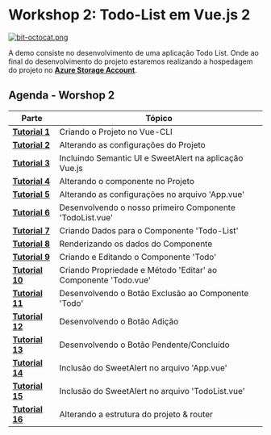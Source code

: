 # Workshop 2: Todo-List em Vue.js 2

[![bit-octocat.png](https://i.postimg.cc/JzxhSxxy/bit-octocat.png)](https://postimg.cc/hXJgd9Hg)

A demo consiste no desenvolvimento de uma aplicação Todo List. Onde ao final do desenvolvimento do projeto estaremos realizando a hospedagem do projeto no **[Azure Storage Account](https://docs.microsoft.com/azure/storage/common/storage-account-overview?WT.mc_id=vuejsworkshop-github-gllemos)**.

## Agenda - Worshop 2

| Parte  |  Tópico |   
|---|--- |
| **[Tutorial 1](agenda/1-criando-o-projeto-no-vue-cli.md)**  | Criando o Projeto no Vue-CLI  |
| **[Tutorial 2](agenda/2-alterando-as-configurações-do-projeto.md)**  | Alterando as configurações do Projeto  |
| **[Tutorial 3](agenda/3-incluindo-semantic-ui-na-aplicação-vuejs.md)**  |  Incluindo Semantic UI e SweetAlert na aplicação Vue.js  |
| **[Tutorial 4](agenda/4-alterando-o-componente-no-projeto.md)**  |  Alterando o componente no Projeto |
| **[Tutorial 5](agenda/5-alterando-as-configurações-no-arquivo-App-vue.md)**  | Alterando as configurações no arquivo 'App.vue' |
| **[Tutorial 6](agenda/6-desenvolvendo-o-nosso-primeiro-componente-todo-list-vue.md)**  | Desenvolvendo o nosso primeiro Componente 'TodoList.vue' |
| **[Tutorial 7](agenda/7-criando-dados-para-o-componente-todo-list.md)**  | Criando Dados para o Componente 'Todo-List' |
| **[Tutorial 8](agenda/8-renderizando-os-dados-do-componente.md)**  | Renderizando os dados do Componente |
| **[Tutorial 9](agenda/9-criando-e-editando-o-componente-todo.md)**  | Criando e Editando o Componente 'Todo' |
| **[Tutorial 10](agenda/10-criando-propriedades-e-metodo-editar-ao-componente-todo-vue.md)**  | Criando Propriedade e Método 'Editar' ao Componente 'Todo.vue' |
| **[Tutorial 11](agenda/11-desenvolvendo-o-botão-exclusão-ao-componente-todo.md)**  | Desenvolvendo o Botão Exclusão ao Componente 'Todo' |
| **[Tutorial 12](agenda/12-desenvolvendo-o-botão-adição.md)**  | Desenvolvendo o Botão Adição |
| **[Tutorial 13](agenda/13-desenvolvendo-o-botão-pendente-concluído.md)**  | Desenvolvendo o Botão Pendente/Concluído |
| **[Tutorial 14](agenda/14-inclusão-do-sweetalert-no-arquivo-app-vue.md)**  | Inclusão do SweetAlert no arquivo 'App.vue' |
| **[Tutorial 15](agenda/15-inclusão-do-sweetalert-no-arquivo-todo-list-vue.md)**  | Inclusão do SweetAlert no arquivo 'TodoList.vue' |
| **[Tutorial 16](agenda/16-alterando-a-estrutura-do-projeto-e-router.md)**  | Alterando a estrutura do projeto & router |



